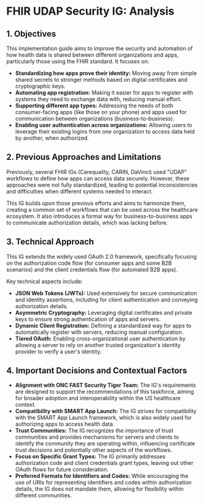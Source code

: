 # FHIR UDAP Security IG: Analysis

## 1. Objectives

This implementation guide aims to improve the security and automation of how health data is shared between different organizations and apps, particularly those using the FHIR standard. It focuses on:

* **Standardizing how apps prove their identity:**  Moving away from simple shared secrets to stronger methods based on digital certificates and cryptographic keys.
* **Automating app registration:**  Making it easier for apps to register with systems they need to exchange data with, reducing manual effort.
* **Supporting different app types:**  Addressing the needs of both consumer-facing apps (like those on your phone) and apps used for communication between organizations (business-to-business).
* **Enabling user authentication across organizations:**  Allowing users to leverage their existing logins from one organization to access data held by another, when authorized.

## 2. Previous Approaches and Limitations

Previously, several FHIR IGs (Carequality, CARIN, DaVinci) used "UDAP" workflows to define how apps can access data securely. However, these approaches were not fully standardized, leading to potential inconsistencies and difficulties when different systems needed to interact.

This IG builds upon those previous efforts and aims to harmonize them, creating a common set of workflows that can be used across the healthcare ecosystem. It also introduces a formal way for business-to-business apps to communicate authorization details, which was lacking before.

## 3. Technical Approach

This IG extends the widely used OAuth 2.0 framework, specifically focusing on the authorization code flow (for consumer apps and some B2B scenarios) and the client credentials flow (for automated B2B apps).

Key technical aspects include:

* **JSON Web Tokens (JWTs):**  Used extensively for secure communication and identity assertions, including for client authentication and conveying authorization details.
* **Asymmetric Cryptography:**  Leveraging digital certificates and private keys to ensure strong authentication of apps and servers.
* **Dynamic Client Registration:**  Defining a standardized way for apps to automatically register with servers, reducing manual configuration.
* **Tiered OAuth:**  Enabling cross-organizational user authentication by allowing a server to rely on another trusted organization's identity provider to verify a user's identity.

## 4. Important Decisions and Contextual Factors

* **Alignment with ONC FAST Security Tiger Team:**  The IG's requirements are designed to support the recommendations of this taskforce, aiming for broader adoption and interoperability within the US healthcare context.
* **Compatibility with SMART App Launch:**  The IG strives for compatibility with the SMART App Launch framework, which is also widely used for authorizing apps to access health data.
* **Trust Communities:**  The IG recognizes the importance of trust communities and provides mechanisms for servers and clients to identify the community they are operating within, influencing certificate trust decisions and potentially other aspects of the workflows. 
* **Focus on Specific Grant Types:**  The IG primarily addresses authorization code and client credentials grant types, leaving out other OAuth flows for future consideration.
* **Preferred Formats for Identifiers and Codes:**  While encouraging the use of URIs for representing identifiers and codes within authorization details, the IG does not mandate them, allowing for flexibility within different communities.
